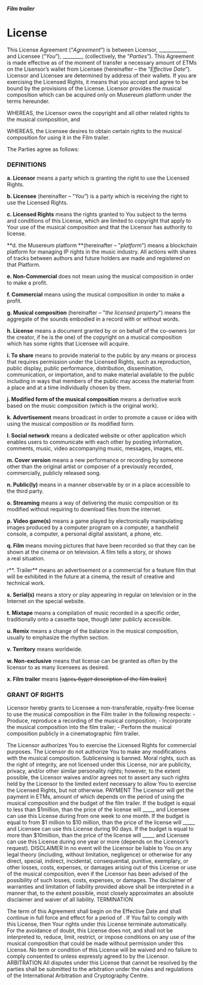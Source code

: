 #### _Film trailer_
# License
This License Agreement (“_Agreement_”) is between Licensor, ___________, and Licensee (“_You_”), ________, (collectively, the “_Parties_”). This Agreement is made effective as of the moment of transfer a necessary amount of ETMs on the Lisensor’s wallet from Licensee (hereinafter – the “_Effective Date_”). Licensor and Licensee are determined by address of their wallets. If you are exercising the Licensed Rights, it means that you accept and agree to be bound by the provisions of the License. Licensor provides the musical composition which can be acquired only on Musereum platform under the terms hereunder.

WHEREAS, the Licensor owns the copyright and all other related rights to the musical composition, and

WHEREAS, the Licensee desires to obtain certain rights to the musical composition for using it in the Film trailer.

The Parties agree as follows:

### DEFINITIONS

**a. Licensor** means a party which is granting the right to use the Licensed Rights.

**b. Licensee** (hereinafter – “_You_”) is a party which is receiving the right to use the Licensed Rights.

**c. Licensed Rights** means the rights granted to You subject to the terms and conditions of this License, which are limited to copyright that apply to Your use of the musical composition and that the Licensor has authority to license.

**d. the Musereum platform **(hereinafter – "_platform_") means a blockchain platform for managing IP rights in the music industry. All actions with shares of tracks between authors and future holders are made and registered on that Platform.

**e. Non-Commercial** does not mean using the musical composition in order to make a profit.

**f. Commercial** means using the musical composition in order to make a profit.

**g. Musical composition** (hereinafter – "_the licensed property_") means the aggregate of the sounds embodied in a record with or without words.

**h. License** means a document granted by or on behalf of the co-owners (or the creator, if he is the one) of the copyright on a musical composition which has some rights that Licensee will acquire.

**i. To share** means to provide material to the public by any means or process that requires permission under the Licensed Rights, such as reproduction, public display, public performance, distribution, dissemination, communication, or importation, and to make material available to the public including in ways that members of the public may access the material from a place and at a time individually chosen by them.

**j. Modified form of the musical composition** means a derivative work based on the music composition (which is the original work).

**k. Advertisement** means broadcast in order to promote a cause or idea with using the musical composition or its modified form.

**l. Social network** means a dedicated website or other application which enables users to communicate with each other by posting information, comments, music, video accompanying music, messages, images, etc.

**m. Cover version** means a new performance or recording by someone other than the original artist or composer of a previously recorded, commercially, publicly released song.

**n. Public(ly)** means in a manner observable by or in a place accessible to the third party.

**o. Streaming** means a way of delivering the music composition or its modified without requiring to download files from the internet.

**p. Video game(s)** means a game played by electronically manipulating images produced by a computer program on a computer, a handheld console, a computer, a personal digital assistant, a phone, etc.

**q. Film** means moving pictures that have been recorded so that they can be shown at the cinema or on television. A film tells a story, or shows a real situation.

r**. Trailer** means an advertisement or a commercial for a feature film that will be exhibited in the future at a cinema, the result of creative and technical work.

**s. Serial(s)** means a story or play appearing in regular on television or in the Internet on the special website.

**t. Mixtape** means a compilation of music recorded in a specific order, traditionally onto a cassette tape, though later publicly accessible.

**u. Remix** means a change of the balance in the musical composition, usually to emphasize the rhythm section.

**v. Territory** means worldwide.

**w. Non-exclusive** means that license can be granted as often by the licensor to as many licensees as desired.

**x. Film trailer** means ~~[здесь будет description of the film trailer]~~

### GRANT OF RIGHTS

Licensor hereby grants to Licensee a non-transferable, royalty-free license to use the musical composition in the Film trailer in the following respects:
        - Produce, reproduce a recording of the musical composition;
        - Incorporate the musical composition into the film trailer;
        - Perform the musical composition publicly in a cinematographic film trailer.

The Licensor authorizes You to exercise the Licensed Rights for commercial purposes.
The Licensor do not authorize You to make any modifications with the musical composition.
Sublicensing is banned.
Moral rights, such as the right of integrity, are not licensed under this License, nor are publicity, privacy, and/or other similar personality rights; however, to the extent possible, the Licensor waives and/or agrees not to assert any such rights held by the Licensor to the limited extent necessary to allow You to exercise the Licensed Rights, but not otherwise.
PAYMENT
The Licensor will get the payment in ETMs, amount of which depends on the period of using the musical composition and the budget of the film trailer.
If the budget is equal to less than $1million, than the price of the license will _____ and Licensee can use this License during from one week to one month.
If the budget is equal to from $1 million to $10 million, than the price of the license will _____ and Licensee can use this License during 90 days.
If the budget is equal to more than $10million, than the price of the license will _____ and Licensee can use this License during one year or more (depends on the Licensor’s request).
DISCLAIMER
In no event will the Licensor be liable to You on any legal theory (including, without limitation, negligence) or otherwise for any direct, special, indirect, incidental, consequential, punitive, exemplary, or other losses, costs, expenses, or damages arising out of this License or use of the musical composition, even if the Licensor has been advised of the possibility of such losses, costs, expenses, or damages.
The disclaimer of warranties and limitation of liability provided above shall be interpreted in a manner that, to the extent possible, most closely approximates an absolute disclaimer and waiver of all liability.
TERMINATION

The term of this Agreement shall begin on the Effective Date and shall continue in full force and effect for a period of 	           .
If You fail to comply with this License, then Your rights under this License terminate automatically.
For the avoidance of doubt, this License does not, and shall not be interpreted to, reduce, limit, restrict, or impose conditions on any use of the musical composition that could be made without permission under this License.
No term or condition of this License will be waived and no failure to comply consented to unless expressly agreed to by the Licensor.
ARBITRATION
All disputes under this License that cannot be resolved by the parties shall be submitted to the arbitration under the rules and regulations of the International Arbitration and Cryptography Centre.
